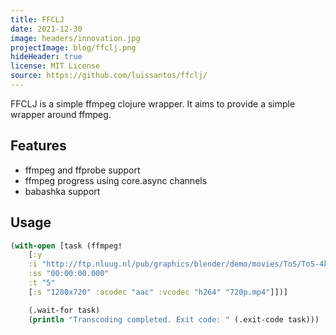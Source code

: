 ```yaml
---
title: FFCLJ
date: 2021-12-30
image: headers/innovation.jpg
projectImage: blog/ffclj.png
hideHeader: true
license: MIT License
source: https://github.com/luissantos/ffclj/
---
```


FFCLJ is a simple ffmpeg clojure wrapper. It aims to provide a simple wrapper around ffmpeg.

<!--more-->

## Features

* ffmpeg and ffprobe support
* ffmpeg progress using core.async channels
* babashka support


## Usage

```clj
(with-open [task (ffmpeg! 
    [:y 
    :i "http://ftp.nluug.nl/pub/graphics/blender/demo/movies/ToS/ToS-4k-1920.mov"
    :ss "00:00:00.000"
    :t "5"
    [:s "1280x720" :acodec "aac" :vcodec "h264" "720p.mp4"]])]

    (.wait-for task)
    (println "Transcoding completed. Exit code: " (.exit-code task)))
    
```